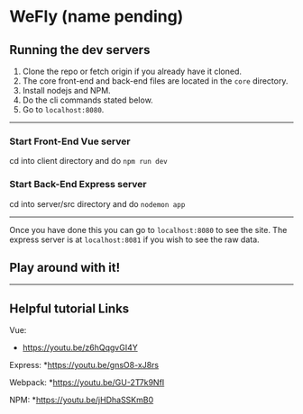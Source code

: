 WeFly (name pending)
===

## Running the dev servers
1. Clone the repo or fetch origin if you already have it cloned.
2. The core front-end and back-end files are located in the `core` directory.
3. Install nodejs and NPM.
4. Do the cli commands stated below.
5. Go to `localhost:8080`.

---
### Start Front-End Vue server
cd into client directory and do `npm run dev`

### Start Back-End Express server
cd into server/src directory and do `nodemon app` 

---
Once you have done this you can go to `localhost:8080` to see the site. 
The express server is at `localhost:8081` if you wish to see the raw data.

## Play around with it!

---
## Helpful tutorial Links

Vue:

  + https://youtu.be/z6hQqgvGI4Y

Express:
  *https://youtu.be/gnsO8-xJ8rs

Webpack:
  *https://youtu.be/GU-2T7k9NfI

NPM:
  *https://youtu.be/jHDhaSSKmB0

